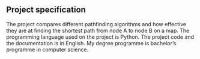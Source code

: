 ## Project specification
The project compares different pathfinding algorithms and how effective they are at finding the shortest path from node A to node B on a map. The programming language used on the project is Python. The project code and the documentation is in English.
My degree programme is bachelor’s programme in computer science.
